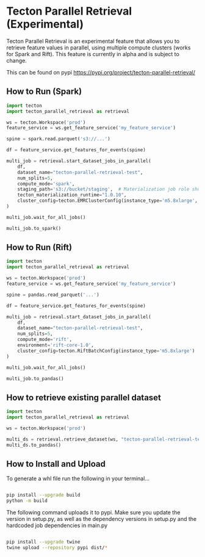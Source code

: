 # Tecton Parallel Retrieval (Experimental)

Tecton Parallel Retrieval is an experimental feature that allows you to
retrieve feature values in parallel, using multiple compute clusters (works for Spark and Rift). This feature is currently in alpha and is subject to change.

This can be found on pypi https://pypi.org/project/tecton-parallel-retrieval/

## How to Run (Spark)

```python
import tecton
import tecton_parallel_retrieval as retrieval

ws = tecton.Workspace('prod')
feature_service = ws.get_feature_service('my_feature_service')

spine = spark.read.parquet('s3://...')

df = feature_service.get_features_for_events(spine)

multi_job = retrieval.start_dataset_jobs_in_parallel(
    df,
    dataset_name="tecton-parallel-retrieval-test",
    num_splits=5,
    compute_mode='spark',
    staging_path='s3://bucket/staging',  # Materialization job role should have read access
    tecton_materialization_runtime="1.0.10",
    cluster_config=tecton.EMRClusterConfig(instance_type='m5.8xlarge', spark_config={'spark.sql.shuffle.partitions': '5000'})
)

multi_job.wait_for_all_jobs()

multi_job.to_spark()
```

## How to Run (Rift)

```python
import tecton
import tecton_parallel_retrieval as retrieval

ws = tecton.Workspace('prod')
feature_service = ws.get_feature_service('my_feature_service')

spine = pandas.read_parquet('...')

df = feature_service.get_features_for_events(spine)

multi_job = retrieval.start_dataset_jobs_in_parallel(
    df,
    dataset_name="tecton-parallel-retrieval-test",
    num_splits=5,
    compute_mode='rift',
    environment='rift-core-1.0',
    cluster_config=tecton.RiftBatchConfig(instance_type='m5.8xlarge')
)

multi_job.wait_for_all_jobs()

multi_job.to_pandas()

```

## How to retrieve existing parallel dataset

```python
import tecton
import tecton_parallel_retrieval as retrieval

ws = tecton.Workspace('prod')

multi_ds = retrieval.retrieve_dataset(ws, "tecton-parallel-retrieval-test")
multi_ds.to_pandas()
```

## How to Install and Upload

To generate a whl file run the following in your terminal...

```bash

pip install --upgrade build
python -m build

```

The following command uploads it to pypi.
Make sure you update the version in setup.py, as well as the dependency versions in setup.py and the hardcoded job dependencies in main.py

```bash

pip install --upgrade twine
twine upload --repository pypi dist/*

```
